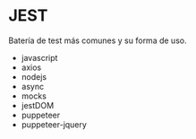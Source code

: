 # JEST

Batería de test más comunes y su forma de uso.

- javascript
- axios
- nodejs
- async
- mocks
- jestDOM
- puppeteer
- puppeteer-jquery
